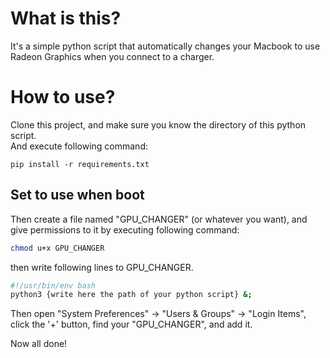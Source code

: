 # What is this?

It's a simple python script that automatically changes your Macbook to use Radeon Graphics when you connect to a charger.

# How to use?

Clone this project, and make sure you know the directory of this python script.  
And execute following command:

```
pip install -r requirements.txt
```

## Set to use when boot

Then create a file named "GPU_CHANGER" (or whatever you want), and give permissions to it by executing following command:

```bash
chmod u+x GPU_CHANGER
```

then write following lines to GPU_CHANGER.

```bash
#!/usr/bin/env bash
python3 {write here the path of your python script} &;
```

Then open "System Preferences" -> "Users & Groups" -> "Login Items", click the '+' button, find your "GPU_CHANGER", and add it.

Now all done!
